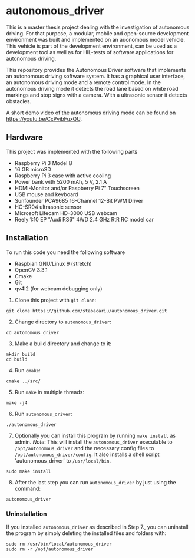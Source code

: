 # autonomous_driver
This is a master thesis project dealing with the investigation of autonomous driving. For that purpose, a modular, mobile and open-source development environment was built and implemented on an auonomous model vehicle. This vehicle is part of the development environment, can be used as a development tool as well as for HIL-tests of software applications for autonomous driving.

This repository provides the Autonomous Driver software that implements an autonomous driving software system. It has a graphical user interface, an autonomous driving mode and a remote control mode. In the autonomous driving mode it detects the road lane based on white road markings and stop signs with a camera. With a ultrasonic sensor it detects obstacles.

A short demo video of the autonomous driving mode can be found on <https://youtu.be/CxPvibFuxQU>.

## Hardware ##
This project was implemented with the following parts
* Raspberry Pi 3 Model B
* 16 GB microSD
* Raspberry Pi 3 case with active cooling
* Power bank with 5200 mAh, 5 V, 2.1 A
* HDMI-Monitor and/or Raspberry Pi 7" Touchscreen
* USB mouse and keyboard
* Sunfounder PCA9685 16-Channel 12-Bit PWM Driver
* HC-SR04 ultrasonic sensor
* Microsoft Lifecam HD-3000 USB webcam
* Reely 1:10 EP "Audi RS6" 4WD 2.4 GHz RtR RC model car

## Installation ##
To run this code you need the following software
* Raspbian GNU/Linux 9 (stretch)
* OpenCV 3.3.1
* Cmake
* Git
* qv4l2 (for webcam debugging only)

1. Clone this project with `git clone`:
```
git clone https://github.com/stabacariu/autonomous_driver.git
```
2. Change directory to `autonomous_driver`:
```
cd autonomous_driver
```
3. Make a build directory and change to it:
```
mkdir build
cd build
```
4. Run `cmake`:
```
cmake ../src/
```
5. Run `make` in multiple threads:
```
make -j4
```
6. Run `autonomous_driver`:
```
./autonomous_driver
```
7. Optionally you can install this program by running `make install` as admin. _Note_: This will install the `autonomous_driver` executable to `/opt/autonomous_driver` and the necessary config files to `/opt/autonomous_driver/config`. It also installs a shell script 'autonomous_driver' to `/usr/local/bin`.
```
sudo make install
```
8. After the last step you can run `autonomous_driver` by just using the command:
```
autonomous_driver
```
### Uninstallation ###
If you installed `autonomous_driver` as described in Step 7., you can uninstall the program by simply deleting the installed files and folders with:
```
sudo rm /usr/bin/local/autonomous_driver
sudo rm -r /opt/autonomous_driver
```
